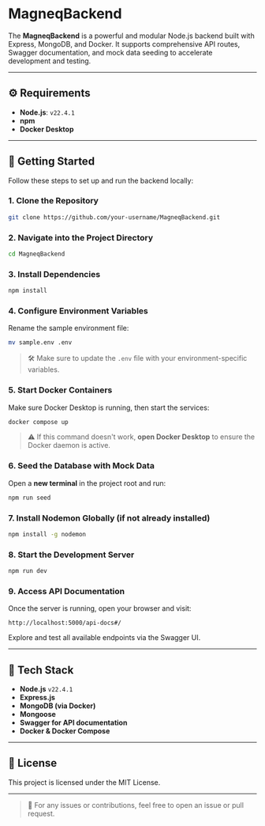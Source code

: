 # MagneqBackend

The **MagneqBackend** is a powerful and modular Node.js backend built with Express, MongoDB, and Docker. It supports comprehensive API routes, Swagger documentation, and mock data seeding to accelerate development and testing.

---

## ⚙️ Requirements

- **Node.js**: `v22.4.1`
- **npm**
- **Docker Desktop**

---

## 🚀 Getting Started

Follow these steps to set up and run the backend locally:

### 1. Clone the Repository

```bash
git clone https://github.com/your-username/MagneqBackend.git
```

### 2. Navigate into the Project Directory

```bash
cd MagneqBackend
```

### 3. Install Dependencies

```bash
npm install
```

### 4. Configure Environment Variables

Rename the sample environment file:

```bash
mv sample.env .env
```

> 🛠️ Make sure to update the `.env` file with your environment-specific variables.

### 5. Start Docker Containers

Make sure Docker Desktop is running, then start the services:

```bash
docker compose up
```

> ⚠️ If this command doesn't work, **open Docker Desktop** to ensure the Docker daemon is active.

### 6. Seed the Database with Mock Data

Open a **new terminal** in the project root and run:

```bash
npm run seed
```

### 7. Install Nodemon Globally (if not already installed)

```bash
npm install -g nodemon
```

### 8. Start the Development Server

```bash
npm run dev
```

### 9. Access API Documentation

Once the server is running, open your browser and visit:

```
http://localhost:5000/api-docs#/
```

Explore and test all available endpoints via the Swagger UI.

---

## 🧪 Tech Stack

- **Node.js** `v22.4.1`
- **Express.js**
- **MongoDB (via Docker)**
- **Mongoose**
- **Swagger for API documentation**
- **Docker & Docker Compose**

---

## 📝 License

This project is licensed under the MIT License.

---

> 💬 For any issues or contributions, feel free to open an issue or pull request.
